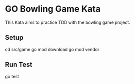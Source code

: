 # GO Bowling Game Kata
This Kata aims to practice TDD with the bowling game project.

## Setup
cd src/game
go mod download
go mod vendor

## Run Test
go test
